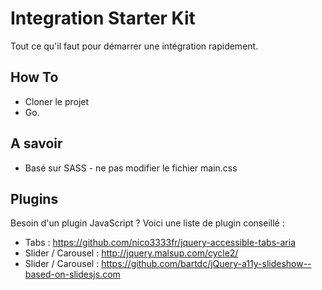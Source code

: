 Integration Starter Kit
===================

Tout ce qu'il faut pour démarrer une intégration rapidement.

## How To
- Cloner le projet
- Go.

## A savoir
- Basé sur SASS - ne pas modifier le fichier main.css


## Plugins
Besoin d'un plugin JavaScript ? Voici une liste de plugin conseillé :
- Tabs : https://github.com/nico3333fr/jquery-accessible-tabs-aria
- Slider / Carousel : http://jquery.malsup.com/cycle2/
- Slider / Carousel : https://github.com/bartdc/jQuery-a11y-slideshow--based-on-slidesjs.com
